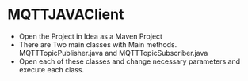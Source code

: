 # MQTTJAVAClient

- Open the Project in Idea as a Maven Project
- There are Two main classes with Main methods. MQTTTopicPublisher.java and MQTTTopicSubscriber.java
- Open each of these classes and change necessary parameters and execute each class.